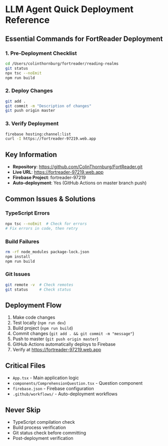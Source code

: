 # LLM Agent Quick Deployment Reference

## Essential Commands for FortReader Deployment

### 1. Pre-Deployment Checklist
```bash
cd /Users/colinthornburg/fortreader/reading-realms
git status
npx tsc --noEmit
npm run build
```

### 2. Deploy Changes
```bash
git add .
git commit -m "Description of changes"
git push origin master
```

### 3. Verify Deployment
```bash
firebase hosting:channel:list
curl -I https://fortreader-97219.web.app
```

## Key Information
- **Repository**: https://github.com/ColinThornburg/FortReader.git
- **Live URL**: https://fortreader-97219.web.app
- **Firebase Project**: fortreader-97219
- **Auto-deployment**: Yes (GitHub Actions on master branch push)

## Common Issues & Solutions

### TypeScript Errors
```bash
npx tsc --noEmit  # Check for errors
# Fix errors in code, then retry
```

### Build Failures
```bash
rm -rf node_modules package-lock.json
npm install
npm run build
```

### Git Issues
```bash
git remote -v  # Check remotes
git status     # Check status
```

## Deployment Flow
1. Make code changes
2. Test locally (`npm run dev`)
3. Build project (`npm run build`)
4. Commit changes (`git add . && git commit -m "message"`)
5. Push to master (`git push origin master`)
6. GitHub Actions automatically deploys to Firebase
7. Verify at https://fortreader-97219.web.app

## Critical Files
- `App.tsx` - Main application logic
- `components/ComprehensionQuestion.tsx` - Question component
- `firebase.json` - Firebase configuration
- `.github/workflows/` - Auto-deployment workflows

## Never Skip
- TypeScript compilation check
- Build process verification
- Git status check before committing
- Post-deployment verification
